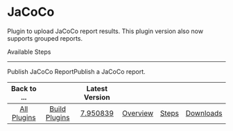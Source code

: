 
JaCoCo
======


Plugin to upload JaCoCo report results. This plugin version also now supports grouped reports.



Available Steps

---------------


Publish JaCoCo ReportPublish a JaCoCo report.





|Back to ...||Latest Version||||
| :---: | :---: | :---: | :---: | :---: | :---: |
|[All Plugins](../../index.md)|[Build Plugins](../README.md)|[7.950839](https://raw.githubusercontent.com/UrbanCode/IBM-UCB-PLUGINS/main/files/Jacoco/JaCoCo-7.950839.zip)|[Overview](overview.md)|[Steps](steps.md)|[Downloads](downloads.md)|
